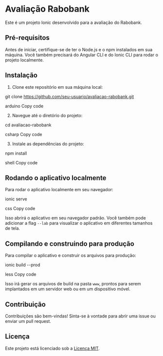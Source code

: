 # Avaliação Rabobank

Este é um projeto Ionic desenvolvido para a avaliação do Rabobank.

## Pré-requisitos

Antes de iniciar, certifique-se de ter o Node.js e o npm instalados em sua máquina. Você também precisará do Angular CLI e do Ionic CLI para rodar o projeto localmente.

## Instalação

1. Clone este repositório em sua máquina local:

git clone https://github.com/seu-usuario/avaliacao-rabobank.git

arduino
Copy code

2. Navegue até o diretório do projeto:

cd avaliacao-rabobank

csharp
Copy code

3. Instale as dependências do projeto:

npm install

shell
Copy code

## Rodando o aplicativo localmente

Para rodar o aplicativo localmente em seu navegador:

ionic serve

css
Copy code

Isso abrirá o aplicativo em seu navegador padrão. Você também pode adicionar a flag `--lab` para visualizar o aplicativo em diferentes tamanhos de tela.

## Compilando e construindo para produção

Para compilar o aplicativo e construir os arquivos para produção:

ionic build --prod

less
Copy code

Isso irá gerar os arquivos de build na pasta `www`, prontos para serem implantados em um servidor web ou em um dispositivo móvel.

## Contribuição

Contribuições são bem-vindas! Sinta-se à vontade para abrir uma issue ou enviar um pull request.

## Licença

Este projeto está licenciado sob a [Licença MIT](https://opensource.org/licenses/MIT).
